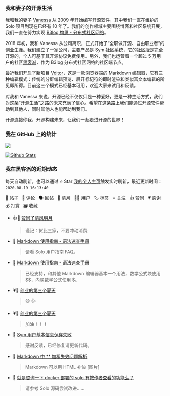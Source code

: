 ### 我和妻子的开源生活

我和我的妻子 [Vanessa](https://github.com/Vanessa219) 从 2009 年开始编写开源软件，其中我们一直在维护的 Solo 项目到现在已经有 10 年了。我们的创作领域主要围绕博客和社区系统开展，我们一直在努力实现 [B3log 构思 - 分布式社区网络](https://hacpai.com/article/1546941897596)。

2018 年初，我和 Vanessa 从公司离职，正式开始了“全职做开源、自由职业者”的创业生涯。我们建立了一家公司，主要产品是 Sym 社区系统，它的[社区版](https://github.com/88250/symphony)是完全开源的，个人可基于其开源协议免费使用。另外，我们也运营着一个超过 5 万用户的社区[黑客派](https://hacpai.com)，作为 B3log 分布式社区网络的社区端节点。

最近我们开启了新项目 [Vditor](https://github.com/Vanessa219/vditor)，这是一款浏览器端的 Markdown 编辑器，它有三种编辑模式：传统的分屏编辑预览、展开标记符的即时渲染和类似富文本编辑的所见即所得。目前这三个模式已经基本可用，欢迎大家来试用和反馈。

对我和 Vanessa 来说，开源已经不仅仅只是一种爱好，更是一种生活方式，我们对这条“开源生活”之路的未来充满了信心。希望在这条路上我们能通过开源软件帮助到其他人，同时其他人也能帮助到我们。

开源连接你我，开源构建未来，让我们一起走进开源的世界！

### 我在 GitHub 上的统计

<a title="Hits" target="_blank" href="https://github.com/88250/88250"><img src="https://hits.b3log.org/88250/88250.svg"></a>

[![Github Stats](https://github-readme-stats.vercel.app/api?username=88250&show_icons=true)](https://github.com/88250)

<!--events start -->

### 我在黑客派的近期动态

每天自动刷新，也可以通过 ⭐️ Star [我的个人主页](https://github.com/88250/88250)触发实时刷新，最近更新时间：`2020-08-19 16:13:40`

📝 帖子 &nbsp; 💬 评论 &nbsp; 🗣 回帖 &nbsp; 🌙 清月 &nbsp; 👨‍💻 用户 &nbsp; 🏷️ 标签 &nbsp; ⭐️ 关注 &nbsp; 👍 赞同 &nbsp; 💗 感谢 &nbsp; 💰 打赏 &nbsp; 🗃 收藏

* 👍🌙 [赞同了清风明月](https://hacpai.com/member/ghostsf/breezemoons/1597714721009)

  > 谨记：货比三家，不要冲动消费
* 💬 [Markdown 使用指南 - 语法速查手册](https://hacpai.com/article/1583308420519/comment/1597764425196#comments)

  > 请看 Solo 用户指南 FAQ。
* 💬 [Markdown 使用指南 - 语法速查手册](https://hacpai.com/article/1583308420519/comment/1597760976580#comments)

  > 已经支持，和其他 Markdown 编辑器基本一个用法，数学公式块使用 $$，内联数学公式使用 $。
* 💗💬 [创业的第三个夏天](https://hacpai.com/article/1596793688068/comment/1597741774437#comments)

  > 😄 👍
* 💗💬 [创业的第三个夏天](https://hacpai.com/article/1596793688068/comment/1597729614459#comments)

  > 加油！！！
* 💬 [Sym 用户基本信息保存失败](https://hacpai.com/article/1597666353776/comment/1597668932731#comments)

  > 感谢反馈，已经修复请更新代码。
* 💬 [Markdown 中 ** 加粗失效问题解析](https://hacpai.com/article/1597581380183/comment/1597659040253#comments)

  > Markdown 可以用 HTML 补位 [图片]
* 💬 [就是咨询一下 docker 部署的 solo 有按作者查看的功能么？](https://hacpai.com/article/1593826692697/comment/1597652379005#comments)

  > 请参考 Solo 源码尝试改进……


<!--events end -->
